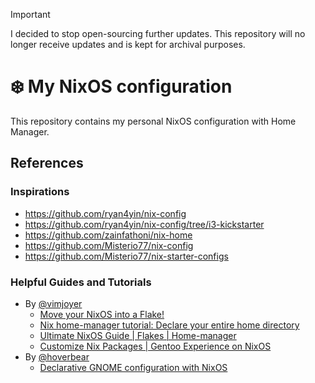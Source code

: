 > [!IMPORTANT]
> I decided to stop open-sourcing further updates. This repository will no longer receive updates and is kept for archival purposes.

# :snowflake: My NixOS configuration

This repository contains my personal NixOS configuration with Home Manager.

## References

### Inspirations

- https://github.com/ryan4yin/nix-config
- https://github.com/ryan4yin/nix-config/tree/i3-kickstarter
- https://github.com/zainfathoni/nix-home
- https://github.com/Misterio77/nix-config
- https://github.com/Misterio77/nix-starter-configs

### Helpful Guides and Tutorials

- By [@vimjoyer](https://github.com/vimjoyer)
    - [Move your NixOS into a Flake!](https://youtu.be/rEovNpg7J0M)
    - [Nix home-manager tutorial: Declare your entire home directory](https://youtu.be/FcC2dzecovw)
    - [Ultimate NixOS Guide | Flakes | Home-manager](https://youtu.be/a67Sv4Mbxmc)
    - [Customize Nix Packages | Gentoo Experience on NixOS](https://youtu.be/jHb7Pe7x1ZY)
- By [@hoverbear](https://github.com/hoverbear)
    - [Declarative GNOME configuration with NixOS](https://hoverbear.org/blog/declarative-gnome-configuration-in-nixos/)
